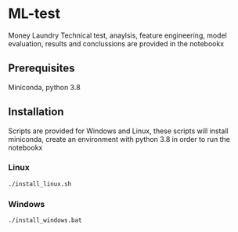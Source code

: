 # ML-test

Money Laundry Technical test, anaylsis, feature engineering, model evaluation, results and conclussions are provided in the notebookx

## Prerequisites

Miniconda, python 3.8

## Installation

Scripts are provided for Windows and Linux, these scripts will install miniconda, create an environment with python 3.8 in order to run the notebookx

### Linux

```bash
./install_linux.sh
```
### Windows

```bash
./install_windows.bat
```
